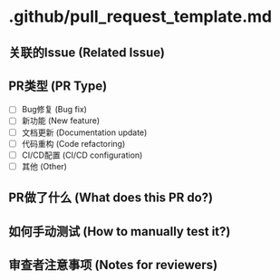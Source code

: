 # .github/pull_request_template.md

## 关联的Issue (Related Issue)

## PR类型 (PR Type)

- [ ] Bug修复 (Bug fix)
- [ ] 新功能 (New feature)
- [ ] 文档更新 (Documentation update)
- [ ] 代码重构 (Code refactoring)
- [ ] CI/CD配置 (CI/CD configuration)
- [ ] 其他 (Other)

## PR做了什么 (What does this PR do?)

## 如何手动测试 (How to manually test it?)

## 审查者注意事项 (Notes for reviewers)